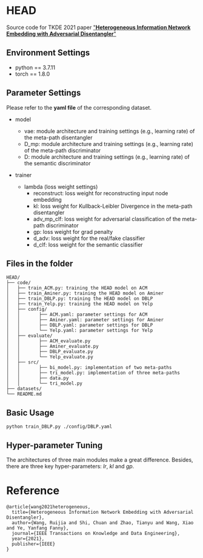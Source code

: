 # HEAD

Source code for TKDE 2021 paper ["**Heterogeneous Information Network Embedding with Adversarial Disentangler**"](https://ieeexplore.ieee.org/document/9483653)



## Environment Settings

* python == 3.7.11
* torch == 1.8.0



## Parameter Settings

Please refer to the **yaml file** of the corresponding dataset.

- model
  - vae: module architecture and training settings (e.g., learning rate) of the meta-path disentangler
  - D_mp: module architecture and training settings (e.g., learning rate) of the meta-path discriminator
  - D: module architecture and training settings (e.g., learning rate) of the semantic discriminator

- trainer
  - lambda (loss weight settings)
    - reconstruct: loss weight for reconstructing input node embedding
    - kl: loss weight for Kullback-Leibler Divergence in the meta-path disentangler
    - adv_mp_clf: loss weight for adversarial classification of the meta-path discriminator
    - gp: loss weight for grad penalty
    - d_adv: loss weight for the real/fake classifier
    - d_clf: loss weight for the semantic classifier



## Files in the folder

~~~~
HEAD/
├── code/
│   ├── train_ACM.py: training the HEAD model on ACM
│   ├── train_Aminer.py: training the HEAD model on Aminer
│   ├── train_DBLP.py: training the HEAD model on DBLP
│   ├── train_Yelp.py: training the HEAD model on Yelp
│   ├── config/
│   │		├── ACM.yaml: parameter settings for ACM
│   │		├── Aminer.yaml: parameter settings for Aminer
│   │		├── DBLP.yaml: parameter settings for DBLP
│   │		└── Yelp.yaml: parameter settings for Yelp
│   ├── evaluate/
│   │		├── ACM_evaluate.py
│   │		├── Aminer_evaluate.py
│   │		├── DBLP_evaluate.py
│   │		└── Yelp_evaluate.py
│   ├── src/
│   │		├── bi_model.py: implementation of two meta-paths
│   │		├── tri_model.py: implementation of three meta-paths
│   │		├── data.py
│   │		└── tri_model.py
├── datasets/
└── README.md
~~~~



## Basic Usage

~~~
python train_DBLP.py ./config/DBLP.yaml
~~~



## Hyper-parameter Tuning

The architectures of three main modules make a great difference. Besides, there are three key hyper-parameters: *lr*, *kl* and *gp*.





# Reference

```
@article{wang2021heterogeneous,
  title={Heterogeneous Information Network Embedding with Adversarial Disentangler},
  author={Wang, Ruijia and Shi, Chuan and Zhao, Tianyu and Wang, Xiao and Ye, Yanfang Fanny},
  journal={IEEE Transactions on Knowledge and Data Engineering},
  year={2021},
  publisher={IEEE}
}
```
